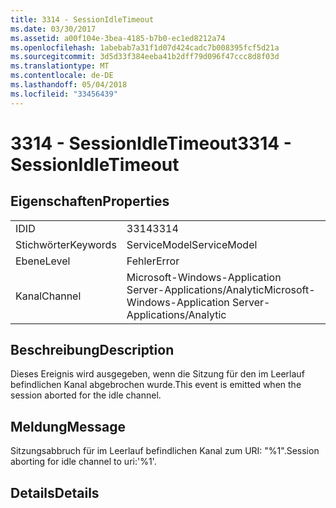 ```yaml
---
title: 3314 - SessionIdleTimeout
ms.date: 03/30/2017
ms.assetid: a00f104e-3bea-4185-b7b0-ec1ed8212a74
ms.openlocfilehash: 1abebab7a31f1d07d424cadc7b008395fcf5d21a
ms.sourcegitcommit: 3d5d33f384eeba41b2dff79d096f47ccc8d8f03d
ms.translationtype: MT
ms.contentlocale: de-DE
ms.lasthandoff: 05/04/2018
ms.locfileid: "33456439"
---
```

# <a name="3314---sessionidletimeout"></a><span data-ttu-id="fd77c-102">3314 - SessionIdleTimeout</span><span class="sxs-lookup"><span data-stu-id="fd77c-102">3314 - SessionIdleTimeout</span></span>
## <a name="properties"></a><span data-ttu-id="fd77c-103">Eigenschaften</span><span class="sxs-lookup"><span data-stu-id="fd77c-103">Properties</span></span>  
  
|||  
|-|-|  
|<span data-ttu-id="fd77c-104">ID</span><span class="sxs-lookup"><span data-stu-id="fd77c-104">ID</span></span>|<span data-ttu-id="fd77c-105">3314</span><span class="sxs-lookup"><span data-stu-id="fd77c-105">3314</span></span>|  
|<span data-ttu-id="fd77c-106">Stichwörter</span><span class="sxs-lookup"><span data-stu-id="fd77c-106">Keywords</span></span>|<span data-ttu-id="fd77c-107">ServiceModel</span><span class="sxs-lookup"><span data-stu-id="fd77c-107">ServiceModel</span></span>|  
|<span data-ttu-id="fd77c-108">Ebene</span><span class="sxs-lookup"><span data-stu-id="fd77c-108">Level</span></span>|<span data-ttu-id="fd77c-109">Fehler</span><span class="sxs-lookup"><span data-stu-id="fd77c-109">Error</span></span>|  
|<span data-ttu-id="fd77c-110">Kanal</span><span class="sxs-lookup"><span data-stu-id="fd77c-110">Channel</span></span>|<span data-ttu-id="fd77c-111">Microsoft-Windows-Application Server-Applications/Analytic</span><span class="sxs-lookup"><span data-stu-id="fd77c-111">Microsoft-Windows-Application Server-Applications/Analytic</span></span>|  
  
## <a name="description"></a><span data-ttu-id="fd77c-112">Beschreibung</span><span class="sxs-lookup"><span data-stu-id="fd77c-112">Description</span></span>  
 <span data-ttu-id="fd77c-113">Dieses Ereignis wird ausgegeben, wenn die Sitzung für den im Leerlauf befindlichen Kanal abgebrochen wurde.</span><span class="sxs-lookup"><span data-stu-id="fd77c-113">This event is emitted when the session aborted for the idle channel.</span></span>  
  
## <a name="message"></a><span data-ttu-id="fd77c-114">Meldung</span><span class="sxs-lookup"><span data-stu-id="fd77c-114">Message</span></span>  
 <span data-ttu-id="fd77c-115">Sitzungsabbruch für im Leerlauf befindlichen Kanal zum URI: "%1".</span><span class="sxs-lookup"><span data-stu-id="fd77c-115">Session aborting for idle channel to uri:'%1'.</span></span>  
  
## <a name="details"></a><span data-ttu-id="fd77c-116">Details</span><span class="sxs-lookup"><span data-stu-id="fd77c-116">Details</span></span>

